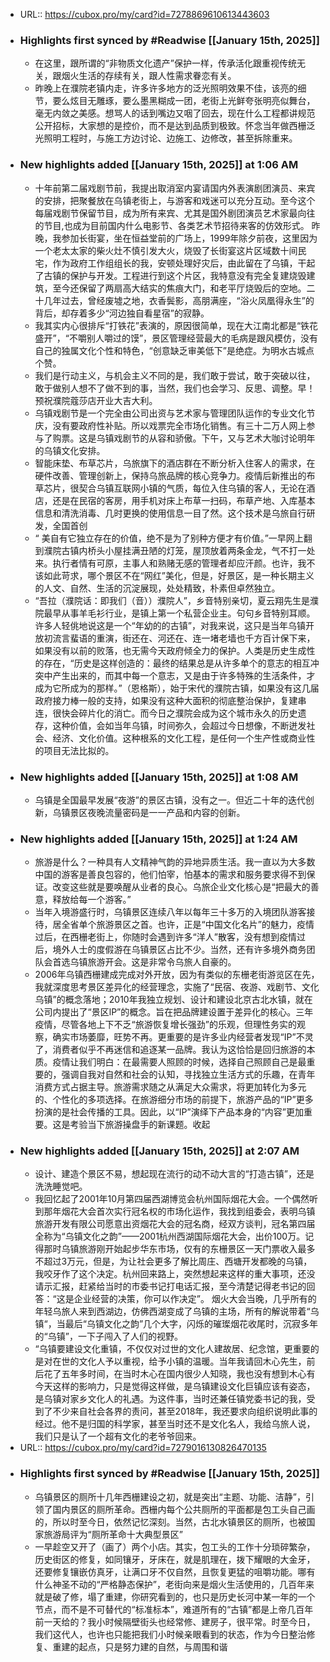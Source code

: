 - URL:: https://cubox.pro/my/card?id=7278869610613443603
- ### Highlights first synced by #Readwise [[January 15th, 2025]]
    - 在这里，跟所谓的“非物质文化遗产”保护一样，传承活化跟重视传统无关，跟烟火生活的存续有关，跟人性需求眷恋有关。
    - 昨晚上在濮院老镇内走，许多许多地方的泛光照明效果不佳，该亮的细节，要么炫目无雕琢，要么墨黑糊成一团，老街上光鲜夸张明亮似舞台，毫无内敛之美感。想骂人的话到嘴边又咽了回去，现在什么工程都讲规范公开招标，大家想的是控价，而不是达到品质到极致。怀念当年做西栅泛光照明工程时，与施工方边讨论、边施工、边修改，甚至拆除重来。
- ### New highlights added [[January 15th, 2025]] at 1:06 AM
    - 十年前第二届戏剧节前，我提出取消室内宴请国内外表演剧团演员、来宾的安排，把聚餐放在乌镇老街上，与游客和戏迷可以充分互动。至今这个每届戏剧节保留节目，成为所有来宾、尤其是国外剧团演员艺术家最向往的节目,也成为目前国内什么电影节、各类艺术节招待来客的仿效形式。   昨晚，我参加长街宴，坐在恒益堂前的广场上，1999年除夕前夜，这里因为一个老太太家的柴火灶不慎引发大火，烧毁了长街宴这片区域数十间民宅，作为政府工作组组长的我，安顿处理好灾后，由此留在了乌镇，干起了古镇的保护与开发。工程进行到这个片区，我特意没有完全复建烧毁建筑，至今还保留了两扇高大结实的焦痕大门，和老平厅烧毁后的空地。二十几年过去，曾经废墟之地，衣香鬓影，高朋满座，“浴火凤凰得永生”的背后，却存着多少“河边独自看星宿”的寂静。
    - 我其实内心很排斥“打铁花”表演的，原因很简单，现在大江南北都是“铁花盛开”，“不嚼别人嚼过的馍”，景区管理经营最大的毛病是跟风模仿，没有自己的独属文化个性和特色，“创意缺乏审美低下”是绝症。为明水古城点个赞。
    - 我们是行动主义，与机会主义不同的是，我们敢于尝试，敢于突破以往，敢于做别人想不了做不到的事，当然，我们也会学习、反思、调整。早！预祝濮院蔻莎店开业大吉大利。
    - 乌镇戏剧节是一个完全由公司出资与艺术家与管理团队运作的专业文化节庆，没有要政府性补贴。所以戏票完全巿场化销售。有三十二万人网上参与了购票。这是乌镇戏剧节的从容和骄傲。下午，又与艺术大咖讨论明年的乌镇文化安排。 ​​​
    - 智能床垫、布草芯片，乌旅旗下的酒店群在不断分析入住客人的需求，在硬件改善、管理创新上，保持乌旅品牌的核心竞争力。疫情后新推出的布草芯片，很契合乌镇互联网小镇的气质，每位入住乌镇的客人，无论在酒店，还是在民宿的客房，用手机对床上布草一扫码，布草产地、入库基本信息和清洗消毒、几时更换的使用信息一目了然。这个技术是乌旅自行研发，全国首创
    - “ 美自有它独立存在的价值，绝不是为了别种方便才有价值。”一早网上翻到濮院古镇内桥头小屋挂满丑陋的灯笼，屋顶放着两条金龙，气不打一处来。执行者情有可原，主事人和熟赌无感的管理者却应汗颜。也许，我不该如此苛求，哪个景区不在“网红”美化，但是，好景区，是一种长期主义的人文、自然、生活的沉淀展现，处处精致，朴素但卓然独立。
    - “吾拉（濮院话：即我们（音））濮院人”，乡音特别亲切，夏云翔先生是濮院最早从事羊毛衫行业，是镇上第一个私营企业主。句句乡音特别耳顺。许多人轻佻地说这是一个“年幼的的古镇”，对我来说，这只是当年乌镇开放初流言蜚语的重演，街还在、河还在、连一堵老墙也千方百计保下来，如果没有以前的败落，也无需今天政府倾全力的保护。人类是历史生成性的存在，“历史是这样创造的：最终的结果总是从许多单个的意志的相互冲突中产生出来的，而其中每一个意志，又是由于许多特殊的生活条件，才成为它所成为的那样。”（恩格斯），始于宋代的濮院古镇，如果没有这几届政府接力棒一般的支持，如果没有这种大面积的彻底整治保护，复建串连，很快会碎片化的消亡。而今日之濮院会成为这个城市永久的历史遗存，这种价值，会如当年乌镇，时间弥久，会超过今日想像，不断迸发社会、经济、文化价值。这种根系的文化工程，是任何一个生产性或商业性的项目无法比拟的。
- ### New highlights added [[January 15th, 2025]] at 1:08 AM
    - 乌镇是全国最早发展“夜游”的景区古镇，没有之一。但近二十年的迭代创新，乌镇景区夜晚流量密码是一一产品和内容的创新。
- ### New highlights added [[January 15th, 2025]] at 1:24 AM
    - 旅游是什么？一种具有人文精神气韵的异地异质生活。我一直以为大多数中国的游客是善良包容的，他们怕宰，怕基本的需求和服务要求得不到保证。改变这些就是要唤醒从业者的良心。乌旅企业文化核心是“把最大的善意，释放给每一个游客。” ​​​
    - 当年入境游盛行时，乌镇景区连续八年以每年三十多万的入境团队游客接待，居全省单个旅游景区之首。也许，正是“中国文化名片”的魅力，疫情过后，在西栅老街上，你随时会遇到许多“洋人”散客，没有想到疫情过后，境外人士的度假游在乌镇景区占比不少。当然，还有许多境外商务团队会首选乌镇旅游开会。这是非常令乌旅人自豪的。
    - 2006年乌镇西栅建成完成对外开放，因为有类似的东栅老街游览区在先，我就深度思考景区差异化的经营理念，实施了“民宿、夜游、戏剧节、文化乌镇”的概念落地；2010年我独立规划、设计和建设北京古北水镇，就在公司内提出了“景区lP”的概念。旨在把品牌建设置于差异化的核心。三年疫情，尽管各地上下不乏“旅游恢复增长强劲”的乐观，但理性务实的观察，确实市场萎靡，旺势不再。更重要的是许多业内经营者发现“IP”不灵了，消费者似乎不再迷信和追逐某一品牌。我认为这恰恰是回归旅游的本质。疫情让我们明白：在最需要人照顾的时候，选择自己照顾自己是最重要的，强调自我对自然和社会的认知，寻找独立生活方式的乐趣，在青年消费方式占据主导。旅游需求随之从满足大众需求，将更加转化为多元的、个性化的多项选择。在旅游细分市场的前提下，旅游产品的“IP”更多扮演的是社会传播的工具。因此，以“IP”演绎下产品本身的“内容”更加重要。这是考验当下旅游操盘手的新课题。收起
- ### New highlights added [[January 15th, 2025]] at 2:07 AM
    - 设计、建造个景区不易，想起现在流行的动不动大言的“打造古镇”，还是洗洗睡觉吧。
    - 我回忆起了2001年10月第四届西湖博览会杭州国际烟花大会。一个偶然听到那年烟花大会首次实行冠名权的市场化运作，我找到组委会，表明乌镇旅游开发有限公司愿意出资烟花大会的冠名商，经双方谈判，冠名第四届全称为“乌镇文化之韵”——2001杭州西湖国际烟花大会，出价100万。记得那时乌镇旅游刚开始起步华东市场，仅有的东栅景区一天门票收入最多不超过3万元，但是，为让社会更多了解比周庄、西塘开发都晚的乌镇，我咬牙作了这个决定。杭州回来路上，突然想起来这样的重大事项，还没请示汇报，赶紧给当时的市委书记打电话汇报，至今清楚记得老书记的回答：“这是企业经营的决策，你可以作决定”。
      烟火大会当晚，几乎所有的年轻乌旅人来到西湖边，仿佛西湖变成了乌镇的主场，所有的解说带着“乌镇“，当最后“乌镇文化之韵”几个大字，闪烁的璀𤨪烟花收尾时，沉寂多年的“乌镇”，一下子闯入了人们的视野。
    - “乌镇要建设文化重镇，不仅仅对过世的文化人建故居、纪念馆，更重要的是对在世的文化人予以重视，给予小镇的温暖。当年我请回木心先生，前后花了五年多时间，在当时木心在国内很少人知晓，我也没有想到木心有今天这样的影响力，只是觉得这样做，是乌镇建设文化巨镇应该有姿态，是乌镇对家乡文化人的礼遇。为这件事，当时还兼任镇党委书记的我，受到了不少来自社会各界的责问，甚至2018年，我还要求向组织说明此事的经过。他不是归国的科学家，甚至当时还不是文化名人，我给乌旅人说，我们只是认了一个超有文化的老爷爷回来。
- URL:: https://cubox.pro/my/card?id=7279016130826470135
- ### Highlights first synced by #Readwise [[January 15th, 2025]]
    - 乌镇景区的厕所十几年西栅建设之初，就是突出“主题、功能、洁静”，引领了国内景区的厕所革命。西栅内每个公共厕所的平面都是包工头自己画的，所以时至今日，依然记忆深刻。当然，古北水镇景区的厕所，也被国家旅游局评为“厕所革命十大典型景区”
    - 一早趁空又开了（画了）两个小店。其实，包工头的工作十分琐碎繁杂，历史街区的修复，如同镶牙，牙床在，就是肌理在，拨下耀眼的大金牙，还要修复镶嵌仿真牙，让满口牙不仅自然，且恢复更猛的咀嚼功能。哪有什么神圣不动的“严格静态保护”，老街向来是烟火生活使用的，几百年来就是破了修，塌了重建，你研究看到的，也只是历史长河中某一年的一个节点，而不是不可替代的“标准标本”，难道所有的“古镇”都是上帝几百年前一天给的？我小时候隔壁街头也经常修、建房子，很平常。时至今日，我们这代人，也许也只能把我们小时候亲眼看到的状态，作为今日整治修复、重建的起点，只是努力建的自然，与周围和谐
